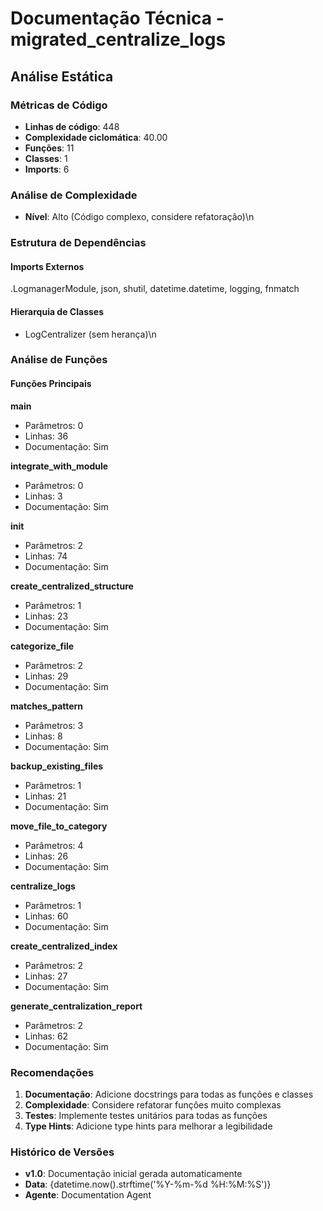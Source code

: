 # Documentação Técnica - migrated_centralize_logs

## Análise Estática

### Métricas de Código
- **Linhas de código**: 448
- **Complexidade ciclomática**: 40.00
- **Funções**: 11
- **Classes**: 1
- **Imports**: 6

### Análise de Complexidade
- **Nível**: Alto (Código complexo, considere refatoração)\n
### Estrutura de Dependências

#### Imports Externos
.LogmanagerModule, json, shutil, datetime.datetime, logging, fnmatch

#### Hierarquia de Classes
- LogCentralizer (sem herança)\n
### Análise de Funções

#### Funções Principais
**main**
- Parâmetros: 0
- Linhas: 36
- Documentação: Sim

**integrate_with_module**
- Parâmetros: 0
- Linhas: 3
- Documentação: Sim

**__init__**
- Parâmetros: 2
- Linhas: 74
- Documentação: Sim

**create_centralized_structure**
- Parâmetros: 1
- Linhas: 23
- Documentação: Sim

**categorize_file**
- Parâmetros: 2
- Linhas: 29
- Documentação: Sim

**matches_pattern**
- Parâmetros: 3
- Linhas: 8
- Documentação: Sim

**backup_existing_files**
- Parâmetros: 1
- Linhas: 21
- Documentação: Sim

**move_file_to_category**
- Parâmetros: 4
- Linhas: 26
- Documentação: Sim

**centralize_logs**
- Parâmetros: 1
- Linhas: 60
- Documentação: Sim

**create_centralized_index**
- Parâmetros: 2
- Linhas: 27
- Documentação: Sim

**generate_centralization_report**
- Parâmetros: 2
- Linhas: 62
- Documentação: Sim

### Recomendações

1. **Documentação**: Adicione docstrings para todas as funções e classes
2. **Complexidade**: Considere refatorar funções muito complexas
3. **Testes**: Implemente testes unitários para todas as funções
4. **Type Hints**: Adicione type hints para melhorar a legibilidade

### Histórico de Versões

- **v1.0**: Documentação inicial gerada automaticamente
- **Data**: {datetime.now().strftime('%Y-%m-%d %H:%M:%S')}
- **Agente**: Documentation Agent

